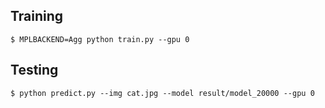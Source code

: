 ## Training
```
$ MPLBACKEND=Agg python train.py --gpu 0
```

## Testing
```
$ python predict.py --img cat.jpg --model result/model_20000 --gpu 0
```
